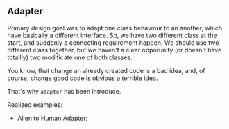## Adapter

Primary design goal was to adapt one class behaviour to an another, which have basically a different interface.
So, we have two different class at the start, and suddenly a connecting requirement happen. We should use two different class together, but we haven't a clear opporunity (or doesn't have totallly) two modificate one of both classes.

You know, that change an already created code is a bad idea, and, of course, change good code is obvious a terrible idea.

That's why `adapter` has been introduce.

Realized examples:
- Alien to Human Adapter;

